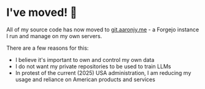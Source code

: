 # I've moved! 👋

All of my source code has now moved to [git.aaronjy.me](https://git.aaronjy.me/aaron) - a Forgejo instance I run and manage on my own servers.

There are a few reasons for this:
- I believe it's important to own and control my own data
- I do not want my private repositories to be used to train LLMs
- In protest of the current (2025) USA administration, I am reducing my usage and reliance on American products and services
